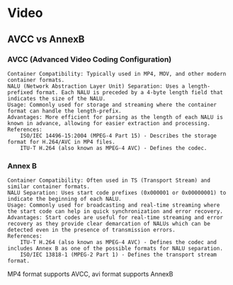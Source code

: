 # Video

## AVCC vs AnnexB

### AVCC (Advanced Video Coding Configuration)

    Container Compatibility: Typically used in MP4, MOV, and other modern container formats.
    NALU (Network Abstraction Layer Unit) Separation: Uses a length-prefixed format. Each NALU is preceded by a 4-byte length field that indicates the size of the NALU.
    Usage: Commonly used for storage and streaming where the container format can handle the length-prefix.
    Advantages: More efficient for parsing as the length of each NALU is known in advance, allowing for easier extraction and processing.
    References:
        ISO/IEC 14496-15:2004 (MPEG-4 Part 15) - Describes the storage format for H.264/AVC in MP4 files.
        ITU-T H.264 (also known as MPEG-4 AVC) - Defines the codec.

### Annex B

    Container Compatibility: Often used in TS (Transport Stream) and similar container formats.
    NALU Separation: Uses start code prefixes (0x000001 or 0x00000001) to indicate the beginning of each NALU.
    Usage: Commonly used for broadcasting and real-time streaming where the start code can help in quick synchronization and error recovery.
    Advantages: Start codes are useful for real-time streaming and error recovery as they provide clear demarcation of NALUs which can be detected even in the presence of transmission errors.
    References:
        ITU-T H.264 (also known as MPEG-4 AVC) - Defines the codec and includes Annex B as one of the possible formats for NALU separation.
        ISO/IEC 13818-1 (MPEG-2 Part 1) - Defines the transport stream format.

MP4 format supports AVCC, avi format supports AnnexB

## 